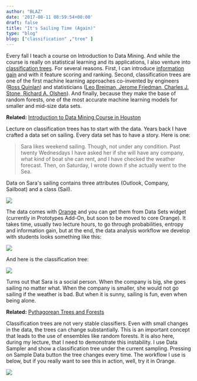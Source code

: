 ```yaml
---
author: "BLAZ"
date: '2017-08-11 08:59:54+00:00'
draft: false
title: "It's Sailing Time (Again)"
type: "blog"
blog: ["classification" ,"tree" ]
---
```


Every fall I teach a course on Introduction to Data Mining. And while the course is really on statistical learning and its applications, I also venture into [classification trees](https://en.wikipedia.org/wiki/Decision_tree_learning). For several reasons. First, I can introduce [information gain](https://en.wikipedia.org/wiki/Information_gain_ratio) and with it feature scoring and ranking. Second, classification trees are one of the first machine learning approaches co-invented by engineers ([Ross Quinlan](https://en.wikipedia.org/wiki/Ross_Quinlan)) and statisticians ([Leo Breiman, Jerome Friedman, Charles J. Stone, Richard A. Olshen](https://www.amazon.com/Classification-Regression-Wadsworth-Statistics-Probability/dp/0412048418/ref=sr_1_1?ie=UTF8&qid=1501848607&sr=8-1&keywords=classification+and+regression+trees)). And finally, because they make the base of random forests, one of the most accurate machine learning models for smaller and mid-size data sets.


**Related:** [Introduction to Data Mining Course in Houston](/blog/2016/09/15/data-mining-in-houston-2/)


Lecture on classification trees has to start with the data. Years back I have crafted a data set on sailing. Every data set has to have a story. Here is one:


<blockquote>Sara likes weekend sailing. Though, not under any condition. Past
twenty Wednesdays I have asked her if she will have any company, what
kind of boat she can rent, and I have checked the weather
forecast. Then, on Saturday, I wrote down if she actually went to the Sea.</blockquote>


Data on Sara's sailing contains three attributes (Outlook, Company, Sailboat) and a class (Sail).

![](/images/2017/08/sailing-data.png)


The data comes with [Orange](http://orange.biolab.si) and you can get them from Data Sets widget (currently in Prototypes Add-On, but soon to be moved to core Orange). It takes time, usually two lecture hours, to go through probabilities, entropy and information gain, but at the end, the data analysis workflow we develop with students looks something like this:

![](/images/2017/08/sailing-tree-model.png)

And here is the classification tree:

![](/images/2017/08/sailing-classification-tree.png)


Turns out that Sara is a social person. When the company is big, she goes sailing no matter what. When the company is smaller, she would not go sailing if the weather is bad. But when it is sunny, sailing is fun, even when being alone.


**Related:** [Pythagorean Trees and Forests](/blog/2016/07/29/pythagorean-trees-and-forests/)


Classification trees are not very stable classifiers. Even with small changes in the data, the trees can change substantially. This is an important concept that leads to the use of ensembles like random forests. It is also here, during my lecture, that I need to demonstrate this instability. I use Data Sampler and show a classification tree under the current sampling. Pressing on Sample Data button the tree changes every time. The workflow I use is below, but if you really want to see this in action, well, try it in Orange.

![](/images/2017/08/sailing-sampled-trees.png)
